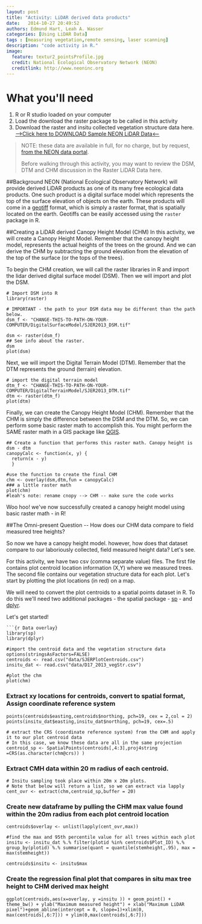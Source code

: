 ```yaml
---
layout: post
title: "Activity: LiDAR derived data products"
date:   2014-10-27 20:49:52
authors: Edmund Hart, Leah A. Wasser
categories: [Using LiDAR Data]
tags : [measuring vegetation,remote sensing, laser scanning]
description: "code activity in R."
image:
  feature: textur2_pointsProfile.jpg
  credit: National Ecological Observatory Network (NEON)
  creditlink: http://www.neoninc.org
---
```


# What you'll need
1. R or R studio loaded on your computer
2. Load the download the raster package to be called in this activity
3. Download the raster and insitu collected vegetation structure data here.
[-->Click here to DOWNLOAD Sample NEON LiDAR Data<--](http://www.neoninc.org/NEONedu/Data/LidarActivity/CHM_InSitu_Data.zip "Raster and InSitu Data") 

> NOTE: these data are available in full, for no charge, but by request, [from the NEON data portal](http://data.neoninc.org/airborne-data-request "AOP data").
> 
> Before walking through this activity, you may want to review the DSM, DTM and CHM discussion in the Raster LiDAR Data here.

##Background
NEON (National Ecological Observatory Network) will provide derived LiDAR products as one of its many free ecological data products. One such product is a digital surface model which represents the top of the surface elevation of objects on the earth. These products will come in a [geotiff](http://trac.osgeo.org/geotiff/ "geotiff (read more)") format, which is simply a raster format, that is spatially located on the earth. Geotiffs can be easily accessed using the `raster` package in R.

##Creating a LiDAR derived Canopy Height Model (CHM)
In this activity, we will create a Canopy Height Model. Remember that the canopy height model, represents the actual heights of the trees on the ground. And we can derive the CHM by subtracting the ground elevation from the elevation of the top of the surface (or the tops of the trees). 

To begin the CHM creation, we will call the raster libraries in R and import the lidar derived digital surface model (DSM). Then we will import and plot the DSM.


    # Import DSM into R 
    library(raster)
	
	# IMPORTANT - the path to your DSM data may be different than the path below.  
    dsm_f <- "CHANGE-THIS-TO-PATH-ON-YOUR-COMPUTER/DigitalSurfaceModel/SJER2013_DSM.tif"
    
    dsm <- raster(dsm_f)
    ## See info about the raster.
    dsm
    plot(dsm)


Next, we will import the Digital Terrain Model (DTM). Remember that the DTM represents the ground (terrain) elevation.


    # import the digital terrain model
    dtm_f <- "CHANGE-THIS-TO-PATH-ON-YOUR-COMPUTER/DigitalTerrainModel/SJER2013_DTM.tif"
    dtm <- raster(dtm_f)
    plot(dtm)

Finally, we can create the Canopy Height Model (CHM). Remember that the CHM is simply the difference between the DSM and the DTM. So, we can perform some basic raster math to accomplish this. You might perform the SAME raster math in a GIS package like [QGIS](http://www.qgis.org/en/site/ "QGIS").
    
    ## Create a function that performs this raster math. Canopy height is dsm - dtm
    canopyCalc <- function(x, y) {
      return(x - y)
      }
    
	#use the function to create the final CHM
    chm <- overlay(dsm,dtm,fun = canopyCalc)
    ### a little raster math
    plot(chm)
	#leah's note: rename cnopy --> CHM -- make sure the code works

Woo hoo! we've now successfully created a canopy height model using basic raster math - in R! 

##The Omni-present Question -- How does our CHM data compare to field measured tree heights?

So now we have a canopy height model. however, how does that dataset compare to our laboriously collected, field measured height data? Let's see.

For this activity, we have two csv (comma separate value) files. The first file contains plot centroid location information (X,Y) where we measured trees. The second file contains our vegetation structure data for each plot. Let's start by plotting the plot locations (in red) on a map. 

We will need to convert the plot centroids to a spatial points dataset in R. To do this we'll need two additional packages - the spatial package - [sp](http://cran.r-project.org/web/packages/sp/index.html "R sp package") - and [dplyr](http://cran.r-project.org/web/packages/dplyr/index.html "dplyr"). 

Let's get started!

    ```{r Data overlay}
    library(sp)
    library(dplyr)

    #import the centroid data and the vegetation structure data
	options(stringsAsFactors=FALSE)
	centroids <- read.csv("data/SJERPlotCentroids.csv")
    insitu_dat <- read.csv("data/D17_2013_vegStr.csv")

	#plot the chm
    plot(chm)

### Extract xy locations for centroids, convert to spatial format, Assign coordinate reference system 
    points(centroids$easting,centroids$northing, pch=19, cex = 2,col = 2)
    points(insitu_dat$easting,insitu_dat$northing, pch=19, cex=.5)

	# extract the CRS (coordinate reference system) from the CHM and apply it to our plot centroid data
	# In this case, we know these data are all in the same projection
	centroid_sp <- SpatialPoints(centroids[,4:3],proj4string =CRS(as.character(chm@crs)) )

### Extract CMH data within 20 m radius of each centroid.
	# Insitu sampling took place within 20m x 20m plots.	
    # Note that below will return a list, so we can extract via lapply
    cent_ovr <- extract(chm,centroid_sp,buffer = 20)
    
### Create new dataframe by pulling the CHM max value found within the 20m radius from each plot centroid location
	centroids$overlay <- unlist(lapply(cent_ovr,max))
	
	#find the max and 95th percentile value for all trees within each plot 
	insitu <- insitu_dat %.% filter(plotid %in% centroids$Plot_ID) %.% group_by(plotid) %.% summarise(quant = quantile(stemheight,.95), max = max(stemheight))
	
	centroids$insitu <- insitu$max

### Create the regression final plot that compares in situ max tree height to CHM derived max height
	ggplot(centroids,aes(x=overlay, y =insitu )) + geom_point() + theme_bw() + ylab("Maximum measured height") + xlab("Maximum LiDAR pixel")+geom_abline(intercept = 0, slope=1)+xlim(0, max(centroids[,6:7])) + ylim(0,max(centroids[,6:7]))
```



